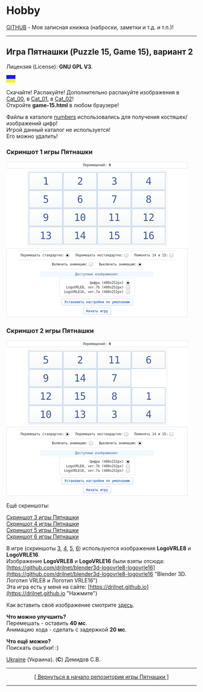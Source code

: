 # Hobby
[GITHUB](https://github.com) - Моя записная книжка (наброски, заметки и т.д. и т.п.)!

<hr>

## Игра Пятнашки (Puzzle 15, Game 15), вариант 2

Лицензия (License): **GNU GPL V3**.

![](https://github.com/drilnet/puzzle15/blob/main/UA.png)

Скачайте! Распакуйте! Дополнительно распакуйте изображения в [Cat_00](https://github.com/drilnet/puzzle15/tree/main/Game-15%20-%20Ver.%203.0.a%2C%20variant%202/game-15/Cat_00 "Здесь хранится нарезка изображений для игры!"), в [Cat_01](https://github.com/drilnet/puzzle15/tree/main/Game-15%20-%20Ver.%203.0.a%2C%20variant%202/game-15/Cat_01 "Здесь хранится нарезка изображений для игры!"), в [Cat_02](https://github.com/drilnet/puzzle15/tree/main/Game-15%20-%20Ver.%203.0.a%2C%20variant%202/game-15/Cat_02 "Здесь хранится нарезка изображений для игры!")!
<br>
Откройте **game-15.html** в любом браузере!

Файлы в каталоге [numbers](https://github.com/drilnet/puzzle15/tree/main/Game-15%20-%20Ver.%203.0.a%2C%20variant%202/numbers) использовались для получения костяшек/изображений цифр!
<br>
Игрой данный каталог не используется!
<br>
Его можно удалить!

### Скриншот 1 игры Пятнашки

![](https://github.com/drilnet/puzzle15/blob/main/Game-15%20-%20Ver.%203.0.a%2C%20screenshots/Screenshot%201%20-%20Game-15%2C%20variant%202%20(075%25).png "Лицензия (License): GNU GPL V3.")

### Скриншот 2 игры Пятнашки

![](https://github.com/drilnet/puzzle15/blob/main/Game-15%20-%20Ver.%203.0.a%2C%20screenshots/Screenshot%202%20-%20Game-15%2C%20variant%202%20(075%25).png "Лицензия (License): GNU GPL V3.")

Ещё скриншоты:

[Скриншот 3 игры Пятнашки](https://github.com/drilnet/puzzle15/blob/main/Game-15%20-%20Ver.%203.0.a%2C%20screenshots/Screenshot%203%20-%20Game-15%2C%20variant%202%20(075%25).png  "Для просмотра нажмите")
<br>
[Скриншот 4 игры Пятнашки](https://github.com/drilnet/puzzle15/blob/main/Game-15%20-%20Ver.%203.0.a%2C%20screenshots/Screenshot%204%20-%20Game-15%2C%20variant%202%20(075%25).png "Для просмотра нажмите")
<br>
[Скриншот 5 игры Пятнашки](https://github.com/drilnet/puzzle15/blob/main/Game-15%20-%20Ver.%203.0.a%2C%20screenshots/Screenshot%205%20-%20Game-15%2C%20variant%202%20(075%25).png "Для просмотра нажмите")
<br>
[Скриншот 6 игры Пятнашки](https://github.com/drilnet/puzzle15/blob/main/Game-15%20-%20Ver.%203.0.a%2C%20screenshots/Screenshot%206%20-%20Game-15%2C%20variant%202%20(075%25).png "Для просмотра нажмите")

В игре (скриншоты [3](https://github.com/drilnet/puzzle15/blob/main/Game-15%20-%20Ver.%203.0.a%2C%20screenshots/Screenshot%203%20-%20Game-15%2C%20variant%202%20(075%25).png "Для просмотра нажмите"), [4](https://github.com/drilnet/puzzle15/blob/main/Game-15%20-%20Ver.%203.0.a%2C%20screenshots/Screenshot%204%20-%20Game-15%2C%20variant%202%20(075%25).png "Для просмотра нажмите"), [5](https://github.com/drilnet/puzzle15/blob/main/Game-15%20-%20Ver.%203.0.a%2C%20screenshots/Screenshot%205%20-%20Game-15%2C%20variant%202%20(075%25).png "Для просмотра нажмите"), [6](https://github.com/drilnet/puzzle15/blob/main/Game-15%20-%20Ver.%203.0.a%2C%20screenshots/Screenshot%206%20-%20Game-15%2C%20variant%202%20(075%25).png "Для просмотра нажмите")) используются изображения **LogoVRLE8** и **LogoVRLE16**.
<br>
Изображение **LogoVRLE8** и **LogoVRLE16** были взяты отсюда: [https://github.com/drilnet/blender3d-logovrle8-logovrle16](https://github.com/drilnet/blender3d-logovrle8-logovrle16 "Blender 3D. Логотип VRLE8 и Логотип VRLE16")
<br>
Эта игра есть у меня на сайте: [https://drilnet.github.io](https://drilnet.github.io "Нажмите")

Как вставить своё изображение смотрите [здесь](https://github.com/drilnet/puzzle15/tree/main/Game-15%20-%20Ver.%203.0.a%2C%20variant%202/game-15 "https://github.com/drilnet/puzzle15/tree/main/Game-15 - Ver. 3.0.a, variant 2/game-15").

**Что можно улучшить?**
<br>
Перемешать - оставить **40 мс**.
<br>
Анимацию хода - сделать с задержкой **20 мс**.

**Что ещё можно?**
<br>
Поискать ошибки! :)

[Ukraine](https://en.wikipedia.org/wiki/Ukraine) (Украина). (**C**) Демидов С.В.

<hr>

<div align="center">
<a href="https://github.com/drilnet/puzzle15">
[ Вернуться в начало репозитория игры Пятнашки ]
</a>
</div>

<hr>
